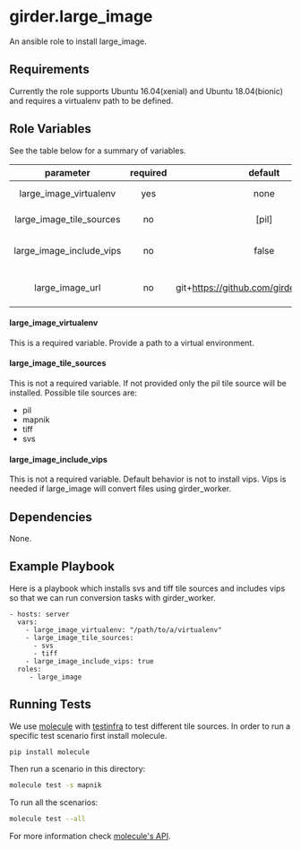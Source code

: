 girder.large_image
==========================

An ansible role to install large_image.

Requirements
--------------

Currently the role supports Ubuntu 16.04(xenial) and Ubuntu 18.04(bionic) and
requires a virtualenv path to be defined.

Role Variables
----------------

See the table below for a summary of variables.

|         parameter        | required | default |            comments            |
|:------------------------:|:--------:|:-------:|:------------------------------:|
|  large_image_virtualenv  |    yes   |   none  |      Path to a virtualenv      |
| large_image_tile_sources |    no    |  [pil]  |      List of tile sources      |
| large_image_include_vips |    no    |  false  | Whether to include vips or not |
|      large_image_url     |    no    | git+https://github.com/girder/large_image |       Url to large image       |

#### large_image_virtualenv
This is a required variable. Provide a path to a virtual environment.

#### large_image_tile_sources
This is not a required variable. If not provided only the pil tile source will be installed.
Possible tile sources are:
  - pil
  - mapnik
  - tiff
  - svs

#### large_image_include_vips
This is not a required variable. Default behavior is not to install vips.
Vips is needed if large_image will convert files using girder_worker.

Dependencies
--------------

None.

Example Playbook
------------------

Here is a playbook which installs svs and tiff tile sources
and includes vips so that we can run conversion tasks with girder_worker.

    - hosts: server
      vars:
        - large_image_virtualenv: "/path/to/a/virtualenv"
        - large_image_tile_sources:
          - svs
          - tiff
        - large_image_include_vips: true
      roles:
         - large_image


Running Tests
---------------

We use [molecule](https://molecule.readthedocs.io/en/latest/) with [testinfra](https://testinfra.readthedocs.io/en/latest/) to test different tile sources.
In order to run a specific test scenario first install molecule.

```sh
pip install molecule
```

Then run a scenario in this directory:

```sh
molecule test -s mapnik
```

To run all the scenarios:
```sh
molecule test --all
```

For more information check [molecule's API](https://molecule.readthedocs.io/en/latest/usage.html).
